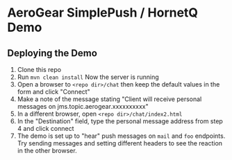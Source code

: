 # AeroGear SimplePush / HornetQ Demo

## Deploying the Demo

1. Clone this repo
2. Run `mvn clean install` Now the server is running
3. Open a browser to `<repo dir>/chat` then keep the default values in the form and click "Connect"
4. Make a note of the message stating "Client will receive personal messages on jms.topic.aerogear.xxxxxxxxxx"
5. In a different browser, open `<repo dir>/chat/index2.html`
6. In the "Destination" field, type the personal message address from step 4 and click connect
7. The demo is set up to "hear" push messages on `mail` and `foo` endpoints. Try sending messages and setting different headers to see the reaction in the other browser.